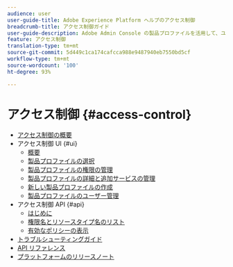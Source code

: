 ```yaml
---
audience: user
user-guide-title: Adobe Experience Platform ヘルプのアクセス制御
breadcrumb-title: アクセス制御ガイド
user-guide-description: Adobe Admin Console の製品プロファイルを活用して、ユーザーを、権限やサンドボックスとリンクさせます。
feature: アクセス制御
translation-type: tm+mt
source-git-commit: 5d449c1ca174cafcca988e9487940eb7550bd5cf
workflow-type: tm+mt
source-wordcount: '100'
ht-degree: 93%

---
```



# アクセス制御 {#access-control}

* [アクセス制御の概要](home.md)
* アクセス制御 UI {#ui}
   * [概要](ui/overview.md)
   * [製品プロファイルの選択](ui/browse.md)
   * [製品プロファイルの権限の管理](ui/permissions.md)
   * [製品プロファイルの詳細と追加サービスの管理](ui/details-and-services.md)
   * [新しい製品プロファイルの作成](ui/create-profile.md)
   * [製品プロファイルのユーザー管理](ui/users.md)
* アクセス制御 API {#api}
   * [はじめに](api/getting-started.md)
   * [権限名とリソースタイプ名のリスト](api/permissions-and-resource-types.md)
   * [有効なポリシーの表示](api/effective-policies.md)
* [トラブルシューティングガイド](troubleshooting-guide.md)
* [API リファレンス](https://www.adobe.io/apis/experienceplatform/home/api-reference.html#!acpdr/swagger-specs/access-control.yaml)
* [プラットフォームのリリースノート](https://docs.adobe.com/content/help/ja-JP/experience-platform/release-notes/latest.html)